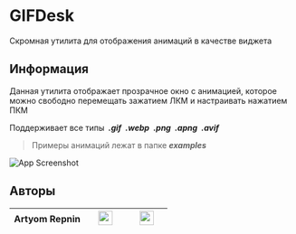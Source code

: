 # GIFDesk

Скромная утилита для отображения анимаций в качестве виджета

## Информация

Данная утилита отображает прозрачное окно с анимацией, которое можно свободно перемещать зажатием ЛКМ и настраивать нажатием ПКМ

Поддерживает все типы&ensp;**_.gif_**&ensp;**_.webp_**&ensp;**_.png_**&ensp;**_.apng_**&ensp;**_.avif_**

> Примеры анимаций лежат в папке **_examples_**

![App Screenshot](https://github.com/user-attachments/assets/ad96a679-47fc-428f-afe2-9dd0701f5a67)

## Авторы

| **Artyom Repnin** | &ensp;&ensp;<a href="https://vk.com/id508102498" target="_blank"><img src="https://github.com/user-attachments/assets/bdd71ad8-7f1a-4188-ab0a-6cf8b13310cb" height="25"></a>&ensp;&ensp; | &ensp;&ensp;<a href="https://t.me/pod_salyami" target="_blank"><img src="https://github.com/user-attachments/assets/0f86710b-9c95-4612-b8cb-6393d8359325" height="25"></a>&ensp;&ensp;
| ------------- | ------------- | ------------- |

